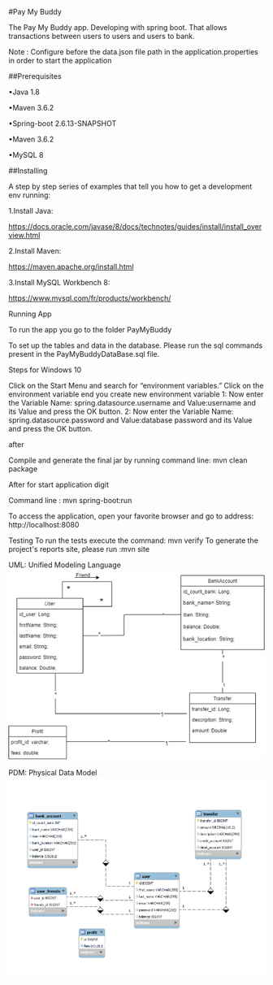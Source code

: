 #Pay My Buddy

The Pay My Buddy app. Developing with spring boot. That allows transactions between users to users and users to bank.

Note : Configure before the data.json file path in the application.properties in order to start the application

##Prerequisites 

•Java 1.8

•Maven 3.6.2

•Spring-boot 2.6.13-SNAPSHOT

•Maven 3.6.2

•MySQL 8

##Installing

A step by step series of examples that tell you how to get a development env running:

1.Install Java:

https://docs.oracle.com/javase/8/docs/technotes/guides/install/install_overview.html

2.Install Maven:

https://maven.apache.org/install.html

3.Install MySQL Workbench 8:

https://www.mysql.com/fr/products/workbench/

Running App

To run the app you go to the folder PayMyBuddy

To set up the tables and data in the database. Please run the sql commands present in the 
PayMyBuddyDataBase.sql file.

Steps for Windows 10 

Click on the Start Menu and search for “environment variables.”
Click on the environment variable end you create new environment variable 
1: Now enter the Variable Name: spring.datasource.username and Value:username
and its Value and press the OK button.
2: Now enter the Variable Name: spring.datasource.password and Value:database password
and its Value and press the OK button.

after

Compile and generate the final jar by running command line: mvn clean package

After for start application digit

Command line : mvn spring-boot:run

To access the application, open your favorite browser and go to address: http://localhost:8080

Testing
To run the tests execute the command: mvn verify
To generate the project's reports site, please run :mvn site


UML: Unified Modeling Language
![UML](img/PayMyBuddy_UML.png)

PDM: Physical Data Model
![MPD](img/PayMyBuddy_MPD.png)